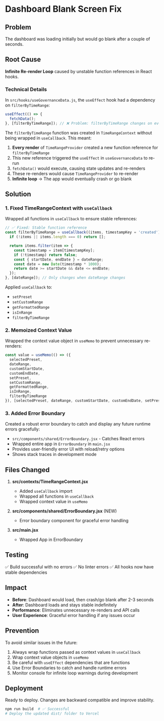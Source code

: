 # Dashboard Blank Screen Fix

## Problem
The dashboard was loading initially but would go blank after a couple of seconds.

## Root Cause
**Infinite Re-render Loop** caused by unstable function references in React hooks.

### Technical Details

In `src/hooks/useGovernanceData.js`, the `useEffect` hook had a dependency on `filterByTimeRange`:

```javascript
useEffect(() => {
  fetchData();
}, [filterByTimeRange]); // ❌ Problem: filterByTimeRange changes on every render
```

The `filterByTimeRange` function was created in `TimeRangeContext` without being wrapped in `useCallback`. This meant:

1. **Every render** of `TimeRangeProvider` created a new function reference for `filterByTimeRange`
2. This new reference triggered the `useEffect` in `useGovernanceData` to re-run
3. `fetchData()` would execute, causing state updates and re-renders
4. These re-renders would cause `TimeRangeProvider` to re-render
5. **Infinite loop** → The app would eventually crash or go blank

## Solution

### 1. Fixed TimeRangeContext with `useCallback`
Wrapped all functions in `useCallback` to ensure stable references:

```javascript
// ✅ Fixed: Stable function reference
const filterByTimeRange = useCallback((items, timestampKey = 'created') => {
  if (!items || items.length === 0) return [];

  return items.filter(item => {
    const timestamp = item[timestampKey];
    if (!timestamp) return false;
    const { startDate, endDate } = dateRange;
    const date = new Date(timestamp * 1000);
    return date >= startDate && date <= endDate;
  });
}, [dateRange]); // Only changes when dateRange changes
```

Applied `useCallback` to:
- `setPreset`
- `setCustomRange`
- `getFormattedRange`
- `isInRange`
- `filterByTimeRange`

### 2. Memoized Context Value
Wrapped the context value object in `useMemo` to prevent unnecessary re-renders:

```javascript
const value = useMemo(() => ({
  selectedPreset,
  dateRange,
  customStartDate,
  customEndDate,
  setPreset,
  setCustomRange,
  getFormattedRange,
  isInRange,
  filterByTimeRange
}), [selectedPreset, dateRange, customStartDate, customEndDate, setPreset, setCustomRange, getFormattedRange, isInRange, filterByTimeRange]);
```

### 3. Added Error Boundary
Created a robust error boundary to catch and display any future runtime errors gracefully:

- `src/components/shared/ErrorBoundary.jsx` - Catches React errors
- Wrapped entire app in `ErrorBoundary` in `main.jsx`
- Provides user-friendly error UI with reload/retry options
- Shows stack traces in development mode

## Files Changed

1. **src/contexts/TimeRangeContext.jsx**
   - Added `useCallback` import
   - Wrapped all functions in `useCallback`
   - Wrapped context value in `useMemo`

2. **src/components/shared/ErrorBoundary.jsx** (NEW)
   - Error boundary component for graceful error handling

3. **src/main.jsx**
   - Wrapped App in ErrorBoundary

## Testing

✅ Build successful with no errors
✅ No linter errors
✅ All hooks now have stable dependencies

## Impact

- **Before**: Dashboard would load, then crash/go blank after 2-3 seconds
- **After**: Dashboard loads and stays stable indefinitely
- **Performance**: Eliminates unnecessary re-renders and API calls
- **User Experience**: Graceful error handling if any issues occur

## Prevention

To avoid similar issues in the future:

1. Always wrap functions passed as context values in `useCallback`
2. Wrap context value objects in `useMemo`
3. Be careful with `useEffect` dependencies that are functions
4. Use Error Boundaries to catch and handle runtime errors
5. Monitor console for infinite loop warnings during development

## Deployment

Ready to deploy. Changes are backward compatible and improve stability.

```bash
npm run build  # ✅ Successful
# Deploy the updated dist/ folder to Vercel
```

